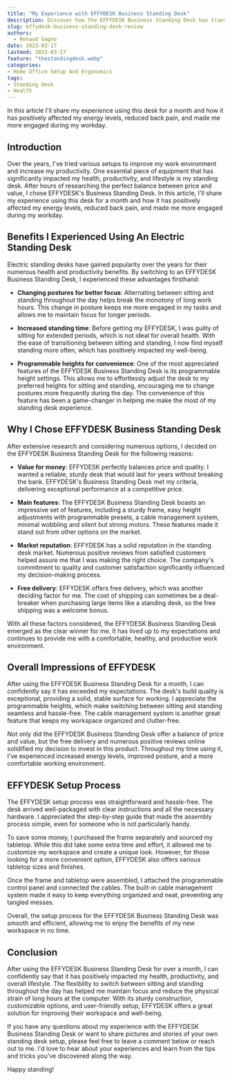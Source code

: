 ```yaml
---
title: "My Experience with EFFYDESK Business Standing Desk"
description: Discover how the EFFYDESK Business Standing Desk has transformed my health, productivity, and lifestyle with its balance of price, quality, and features.
slug: effydesk-business-standing-desk-review
authors:
  - Renaud Gagne
date: 2023-03-17
lastmod: 2023-03-17
feature: "thestandingdesk.webp"
categories:
- Home Office Setup And Ergonomics
tags:
- Standing Desk
- Health
---
```

In this article I'll share my experience using this desk for a month and how it has positively affected my energy levels, reduced back pain, and made me more engaged during my workday.

<!--more-->
## Introduction

Over the years, I've tried various setups to improve my work environment and increase my productivity. One essential piece of equipment that has significantly impacted my health, productivity, and lifestyle is my standing desk. After hours of researching the perfect balance between price and value, I chose EFFYDESK's Business Standing Desk. In this article, I'll share my experience using this desk for a month and how it has positively affected my energy levels, reduced back pain, and made me more engaged during my workday.

## Benefits I Experienced Using An Electric Standing Desk
Electric standing desks have gained popularity over the years for their numerous health and productivity benefits. By switching to an EFFYDESK Business Standing Desk, I experienced these advantages firsthand:

- **Changing postures for better focus**: Alternating between sitting and standing throughout the day helps break the monotony of long work hours. This change in posture keeps me more engaged in my tasks and allows me to maintain focus for longer periods.

- **Increased standing time**: Before getting my EFFYDESK, I was guilty of sitting for extended periods, which is not ideal for overall health. With the ease of transitioning between sitting and standing, I now find myself standing more often, which has positively impacted my well-being.

- **Programmable heights for convenience**: One of the most appreciated features of the EFFYDESK Business Standing Desk is its programmable height settings. This allows me to effortlessly adjust the desk to my preferred heights for sitting and standing, encouraging me to change postures more frequently during the day. The convenience of this feature has been a game-changer in helping me make the most of my standing desk experience.


## Why I Chose EFFYDESK Business Standing Desk
After extensive research and considering numerous options, I decided on the EFFYDESK Business Standing Desk for the following reasons:

- **Value for money**: EFFYDESK perfectly balances price and quality. I wanted a reliable, sturdy desk that would last for years without breaking the bank. EFFYDESK's Business Standing Desk met my criteria, delivering exceptional performance at a competitive price.

- **Main features**: The EFFYDESK Business Standing Desk boasts an impressive set of features, including a sturdy frame, easy height adjustments with programmable presets, a cable management system, minimal wobbling and silent but strong motors. These features made it stand out from other options on the market.

- **Market reputation**: EFFYDESK has a solid reputation in the standing desk market. Numerous positive reviews from satisfied customers helped assure me that I was making the right choice. The company's commitment to quality and customer satisfaction significantly influenced my decision-making process.

- **Free delivery**: EFFYDESK offers free delivery, which was another deciding factor for me. The cost of shipping can sometimes be a deal-breaker when purchasing large items like a standing desk, so the free shipping was a welcome bonus.

With all these factors considered, the EFFYDESK Business Standing Desk emerged as the clear winner for me. It has lived up to my expectations and continues to provide me with a comfortable, healthy, and productive work environment.

## Overall Impressions of EFFYDESK
After using the EFFYDESK Business Standing Desk for a month, I can confidently say it has exceeded my expectations. The desk's build quality is exceptional, providing a solid, stable surface for working. I appreciate the programmable heights, which make switching between sitting and standing seamless and hassle-free. The cable management system is another great feature that keeps my workspace organized and clutter-free.

Not only did the EFFYDESK Business Standing Desk offer a balance of price and value, but the free delivery and numerous positive reviews online solidified my decision to invest in this product. Throughout my time using it, I've experienced increased energy levels, improved posture, and a more comfortable working environment.

## EFFYDESK Setup Process
The EFFYDESK setup process was straightforward and hassle-free. The desk arrived well-packaged with clear instructions and all the necessary hardware. I appreciated the step-by-step guide that made the assembly process simple, even for someone who is not particularly handy.

To save some money, I purchased the frame separately and sourced my tabletop. While this did take some extra time and effort, it allowed me to customize my workspace and create a unique look. However, for those looking for a more convenient option, EFFYDESK also offers various tabletop sizes and finishes.

Once the frame and tabletop were assembled, I attached the programmable control panel and connected the cables. The built-in cable management system made it easy to keep everything organized and neat, preventing any tangled messes.

Overall, the setup process for the EFFYDESK Business Standing Desk was smooth and efficient, allowing me to enjoy the benefits of my new workspace in no time.

## Conclusion
After using the EFFYDESK Business Standing Desk for over a month, I can confidently say that it has positively impacted my health, productivity, and overall lifestyle. The flexibility to switch between sitting and standing throughout the day has helped me maintain focus and reduce the physical strain of long hours at the computer. With its sturdy construction, customizable options, and user-friendly setup, EFFYDESK offers a great solution for improving their workspace and well-being.

If you have any questions about my experience with the EFFYDESK Business Standing Desk or want to share pictures and stories of your own standing desk setup, please feel free to leave a comment below or reach out to me. I'd love to hear about your experiences and learn from the tips and tricks you've discovered along the way. 

Happy standing!

